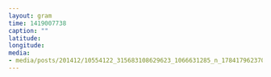 ```yaml
---
layout: gram
time: 1419007738
caption: ""
latitude: 
longitude: 
media:
- media/posts/201412/10554122_315683108629623_1066631285_n_17841796237000351.jpg
---
```

